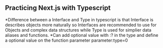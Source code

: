 

## Practicing Next.js with Typescript

*Difference between a Interface and Type in typescript is that Interface is describes objects more naturally so Interfaces are recommended to use for Objects and complex data structures while Type is used for simplier data aliases and functions.
*Can add optional value with :? in the type and define a optional value on the function parameter parameter:type=0 


